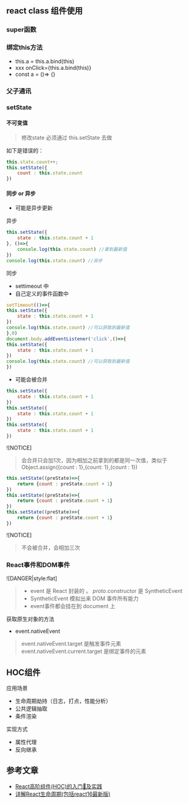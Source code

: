 






## react class 组件使用

### super函数


### 绑定this方法

- this.a = this.a.bind(this)
- xxx onClick={this.a.bind(this)}
- const a = ()=> {}

### 父子通讯


### setState

#### 不可变值

> 修改state 必须通过 this.setState 去做   

如下是错误的：   
```javascript
this.state.count++;
this.setState({
    count : this.state.count
})
```


#### 同步 or 异步

- 可能是异步更新

异步  
```javascript
this.setState({
    state : this.state.count + 1
}, ()=>{
    console.log(this.state.count) //拿到最新值
})
console.log(this.state.count) //异步
```   

同步
- settimeout 中
- 自己定义的事件函数中     
```javascript
setTimeout(()=>{
this.setState({
    state : this.state.count + 1
})
console.log(this.state.count) //可以获取到最新值
},0)
document.body.addEventListener('click',()=>{
this.setState({
    state : this.state.count + 1
})
console.log(this.state.count) //可以获取到最新值
})
```  

- 可能会被合并   

```javascript
this.setState({
    state : this.state.count + 1
})
this.setState({
    state : this.state.count + 1
})
this.setState({
    state : this.state.count + 1
})
```   
![NOTICE]
> 会合并只会加1次，因为相加之前拿到的都是同一次值，类似于 Object.assign({count : 1},{count: 1},{count : 1})    




```javascript
this.setState((preState)=>{
    return {count : preState.count + 1}
})
this.setState((preState)=>{
    return {count : preState.count + 1}
})
this.setState((preState)=>{
    return {count : preState.count + 1}
})
```   
![NOTICE]
> 不会被合并，会相加三次   


### React事件和DOM事件

![DANGER|style:flat]    
> - event 是 React 封装的 。 _proto_.constructor 是 SyntheticEvent  
> - SyntheticEvent 模拟出来 DOM 事件所有能力     
> - event事件都会挂在到 document 上    

获取原生对象的方法
 - event.nativeEvent
> event.nativeEvent.target 是触发事件元素   
> event.nativeEvent.current.target 是绑定事件的元素     

## HOC组件

应用场景
- 生命周期劫持（日志，打点，性能分析）
- 公共逻辑抽取
- 条件渲染

实现方式
- 属性代理 
- 反向继承







## 参考文章

- [React高阶组件(HOC)的入门📖及实践](https://juejin.cn/post/6844904050236850184)
- [详解React生命周期(包括react16最新版)](https://www.jianshu.com/p/514fe21b9914)
